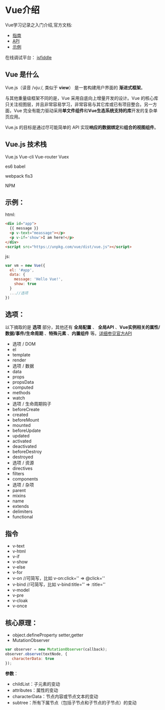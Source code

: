 
# Vue介绍
Vue学习记录之入门介绍,官方文档:
 - [指南](https://cn.vuejs.org/v2/guide/)
 - [API](https://cn.vuejs.org/v2/api/)
 - [示例](https://cn.vuejs.org/v2/examples/)

在线调试平台：
[jsfiddle](https://jsfiddle.net/chrisvfritz/50wL7mdz/)

## Vue 是什么
Vue.js（读音 /vjuː/, 类似于 **view**） 是一套构建用户界面的 **渐进式框架**。

与其他重量级框架不同的是，Vue 采用自底向上增量开发的设计。Vue 的核心库只关注视图层，并且非常容易学习，非常容易与其它库或已有项目整合。另一方面，Vue 完全有能力驱动采用**单文件组件**和**Vue生态系统支持的库**开发的复杂单页应用。

Vue.js 的目标是通过尽可能简单的 API 实现**响应的数据绑定**和**组合的视图组件**。

## Vue.js 技术栈


Vue.js Vue-cli Vue-router Vuex

es6  babel

webpack fis3

NPM

## 示例：
html:
```html
<div id="app">
  {{ message }}
  <p v-text="meassage"></p>
  <p v-if='show'>I am here!</p>
</div>
<script src="https://unpkg.com/vue/dist/vue.js"></script>
```

js:
```javascript
var vm = new Vue({
  el: '#app',
  data: {
    message: 'Hello Vue!',
	show: true
  }
  ...//选项
})
```
## 选项：

以下摘取的是 **选项** 部分，其他还有 **全局配置** 、 **全局API** 、**Vue实例相关的属性/数据/事件/生命周期** 、**特殊元素** 、**内置组件** 等。[详细参见官方API](https://cn.vuejs.org/v2/api/)

 - 选项 / DOM
  - el
  - template
  - render		
 - 选项 / 数据
  - data
  - props
  - propsData
  - computed
  - methods
  - watch
 - 选项 / 生命周期钩子
  - beforeCreate
  - created
  - beforeMount
  - mounted
  - beforeUpdate
  - updated
  - activated
  - deactivated
  - beforeDestroy
  - destroyed
 - 选项 / 资源
  - directives
  - filters
  - components
 - 选项 / 杂项
  - parent
  - mixins
  - name
  - extends
  - delimiters
  - functional

## 指令
 - v-text
 - v-html
 - v-if
 - v-show
 - v-else
 - v-for
 - v-on 		//可简写，比如 v-on:click='' 	=> 	@click=''
 - v-bind		//可简写，比如 v-bind:title='' 	=> 	:title=''
 - v-model
 - v-pre
 - v-cloak
 - v-once


## 核心原理：
 - object.defineProperty
setter,getter
 - MutationObserver
 ```javascript
var observer = new MutationObserver(callback);
observer.observe(textNode, {
	characterData: true
});
```
 **参数**：
  - childList：子元素的变动
  - attributes：属性的变动
  - characterData：节点内容或节点文本的变动
  - subtree：所有下属节点（包括子节点和子节点的子节点）的变动
